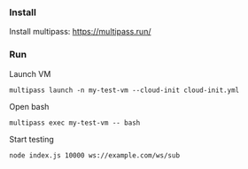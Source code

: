### Install
Install multipass: https://multipass.run/

### Run
Launch VM
```
multipass launch -n my-test-vm --cloud-init cloud-init.yml
```
Open bash
```
multipass exec my-test-vm -- bash
```
Start testing
```
node index.js 10000 ws://example.com/ws/sub
```
